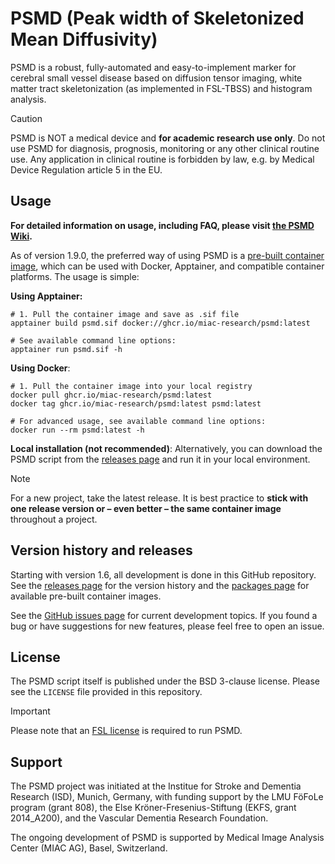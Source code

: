 # PSMD (Peak width of Skeletonized Mean Diffusivity)

PSMD is a robust, fully-automated and easy-to-implement marker for cerebral small vessel disease based on diffusion tensor imaging, white matter tract skeletonization (as implemented in FSL-TBSS) and histogram analysis.

> [!CAUTION]
> PSMD is NOT a medical device and **for academic research use only**. Do not use PSMD for diagnosis, prognosis, monitoring or any other clinical routine use. Any application in clinical routine is forbidden by law, e.g. by Medical Device Regulation article 5 in the EU.

## Usage

**For detailed information on usage, including FAQ, please visit [the PSMD Wiki](https://github.com/miac-research/psmd/wiki/).**

As of version 1.9.0, the preferred way of using PSMD is a [pre-built container image](https://github.com/orgs/miac-research/packages?repo_name=psmd), which can be used with Docker, Apptainer, and compatible container platforms. The usage is simple:

**Using Apptainer:**

```shell
# 1. Pull the container image and save as .sif file 
apptainer build psmd.sif docker://ghcr.io/miac-research/psmd:latest

# See available command line options:
apptainer run psmd.sif -h
```

**Using Docker**: 

```shell
# 1. Pull the container image into your local registry
docker pull ghcr.io/miac-research/psmd:latest
docker tag ghcr.io/miac-research/psmd:latest psmd:latest

# For advanced usage, see available command line options:
docker run --rm psmd:latest -h
```

**Local installation (not recommended)**: Alternatively, you can download the PSMD script from the [releases page](https://github.com/miac-research/psmd/releases) and run it in your local environment.

> [!NOTE]  
> For a new project, take the latest release. It is best practice to **stick with one release version or – even better – the same container image** throughout a project.

## Version history and releases

Starting with version 1.6, all development is done in this GitHub repository. See the [releases page](https://github.com/miac-research/psmd/releases) for the version history and the [packages page](https://github.com/orgs/miac-research/packages?repo_name=psmd) for available pre-built container images.

See the [GitHub issues page](https://github.com/miac-research/psmd/issues) for current development topics. If you found a bug or have suggestions for new features, please feel free to open an issue.

## License

The PSMD script itself is published under the BSD 3-clause license. Please see the `LICENSE` file provided in this repository.

> [!IMPORTANT]  
> Please note that an [FSL license](https://fsl.fmrib.ox.ac.uk/fsl/fslwiki/Licence) is required to run PSMD.

## Support

The PSMD project was initiated at the Institue for Stroke and Dementia Research (ISD), Munich, Germany, with funding support by the LMU FöFoLe program (grant 808), the Else Kröner-Fresenius-Stiftung (EKFS, grant 2014_A200), and the Vascular Dementia Research Foundation.

The ongoing development of PSMD is supported by Medical Image Analysis Center (MIAC AG), Basel, Switzerland.
